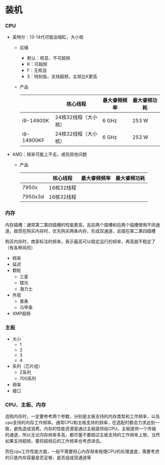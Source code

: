 # 装机

### CPU

- 英特尔：13-14代可能会缩缸，大小核

  - 后缀

    - 默认：核显、不可超频
    - K：可超频
    - F：无核显
    - S：特别版，支持超频，主频比K更高


  - 产品

    |            | 核心线程             | 最大睿频频率 | 最大睿频功耗 |
    | ---------- | -------------------- | ------------ | ------------ |
    | i9-14900K  | 24核32线程（大小核） | 6 GHz        | 253 W        |
    | i9-14900KF | 24核32线程（大小核） | 6 GHz        | 253 W        |

- AMD：频率可能上不去，或则其他问题

  - 产品

    |         | 核心线程   | 最大睿频频率 | 最大睿频功耗 |
    | ------- | ---------- | ------------ | ------------ |
    | 7950x   | 16核32线程 |              |              |
    | 7950x3d | 16核32线程 |              |              |

    

### 内存

内存插槽：通常第二第四插槽的性能更高，且前两个插槽和后两个插槽使用不同通道，故而在购买内存时，优先购买两条内存，形成双通道，且插在第二第四插槽

购买内存时，商家标注的频率，表示最高可以稳定运行的频率，再高就不稳定了（有各种风险）

- 频率
- 延迟
- 颗粒
  - 三星
  - 镁光
  - 海力士
- 外观
  - 普条
  - 马甲条
- XMP超频

### 主板

- 大小
  - 1
  - 2
  - 3
  - 4
- 系列（芯片组）
  - Z系列
  - 700系列
- 频率
- 接口

### CPU、主板、内存

选购内存时，一定要参考两个参数，分别是主板支持的内存类型和工作频率，以及cpu支持的内存工作频率。通常CPU和主板支持的频率，在选配时都会力求达到一致，避免造成浪费。内存的性能资源是通过主板提供给CPU，主板提供一个传输的通道，所以无论内存频率多高，都尽量不要超过主板支持的工作频率上限，当然如果支持超频，要将超频后的工作频率也考虑进去。

而在cpu工作性能方面，一般不需要担心内存频率拖慢CPU的处理速度，需要考虑的只是内存容量是否足够，是否组成双通道等